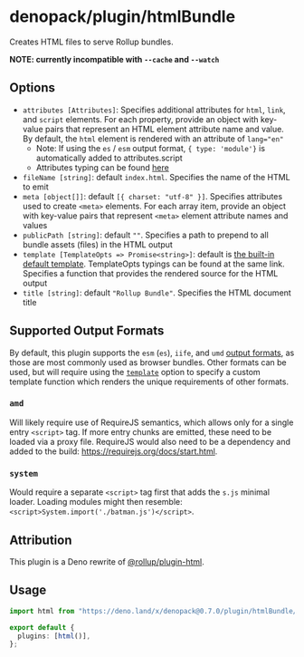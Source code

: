 # denopack/plugin/htmlBundle

Creates HTML files to serve Rollup bundles.

**NOTE: currently incompatible with `--cache` and `--watch`**

## Options

- `attributes [Attributes]`: Specifies additional attributes for `html`, `link`, and `script` elements. For each property, provide an object with key-value pairs that represent an HTML element attribute name and value. By default, the `html` element is rendered with an attribute of `lang="en"`
  - Note: If using the `es` / `esm` output format, `{ type: 'module'}` is automatically added to attributes.script
  - Attributes typing can be found [here](https://github.com/denofn/denopack/util/htmlTemplate.ts)
- `fileName [string]`: default `index.html`. Specifies the name of the HTML to emit
- `meta [object[]]`: default `[{ charset: "utf-8" }]`. Specifies attributes used to create `<meta>` elements. For each array item, provide an object with key-value pairs that represent `<meta>` element attribute names and values
- `publicPath [string]`: default `""`. Specifies a path to prepend to all bundle assets (files) in the HTML output
- `template [TemplateOpts => Promise<string>]`: default is [the built-in default template](https://github.com/denofn/denopack/util/htmlTemplate.ts). TemplateOpts typings can be found at the same link. Specifies a function that provides the rendered source for the HTML output
- `title [string]`: default `"Rollup Bundle"`. Specifies the HTML document title

## Supported Output Formats

By default, this plugin supports the `esm` (`es`), `iife`, and `umd` [output formats](https://rollupjs.org/guide/en/#outputformat), as those are most commonly used as browser bundles. Other formats can be used, but will require using the [`template`](#options) option to specify a custom template function which renders the unique requirements of other formats.

### `amd`

Will likely require use of RequireJS semantics, which allows only for a single entry `<script>` tag. If more entry chunks are emitted, these need to be loaded via a proxy file. RequireJS would also need to be a dependency and added to the build: https://requirejs.org/docs/start.html.

### `system`

Would require a separate `<script>` tag first that adds the `s.js` minimal loader. Loading modules might then resemble: `<script>System.import('./batman.js')</script>`.

## Attribution

This plugin is a Deno rewrite of [@rollup/plugin-html](https://github.com/rollup/plugins/blob/master/packages/html).

## Usage

```ts
import html from "https://deno.land/x/denopack@0.7.0/plugin/htmlBundle/mod.ts";

export default {
  plugins: [html()],
};
```
